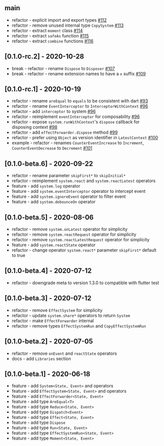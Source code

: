 ## main

* refactor - explicit import and export types [#112](https://github.com/LoveCommunity/love.dart/issues/112)
* refactor - remove unused internal type `CopySystem` [#113](https://github.com/LoveCommunity/love.dart/issues/113)
* refactor - extract `moment` class [#114](https://github.com/LoveCommunity/love.dart/issues/114)
* refactor - extract `safeAs` function [#115](https://github.com/LoveCommunity/love.dart/issues/115)
* refactor - extract `combine` functions [#116](https://github.com/LoveCommunity/love.dart/issues/116)

## [0.1.0-rc.2] - 2020-10-28

* break - refactor - rename `Dispose` to `Disposer` [#107](https://github.com/LoveCommunity/love.dart/issues/107)
* break - refactor - rename extension names to have a `x` suffix [#109](https://github.com/LoveCommunity/love.dart/issues/109)

## [0.1.0-rc.1] - 2020-10-19

* refactor - rename `areEqual` to `equals` to be consistent with dart [#93](https://github.com/LoveCommunity/love.dart/issues/93)
* refactor - rename `EventInterceptor` to `InterceptorWithContext` [#96](https://github.com/LoveCommunity/love.dart/issues/96)
* refactor - add `interceptor` to system [#96](https://github.com/LoveCommunity/love.dart/issues/96)
* refactor - reimplement `eventInterceptor` for composability [#96](https://github.com/LoveCommunity/love.dart/issues/96)
* refactor - expose `system.runWithContext`'s `dispose` callback for disposing context [#98](https://github.com/LoveCommunity/love.dart/issues/98)
* refactor - add `effectForwarder.dispose` method [#99](https://github.com/LoveCommunity/love.dart/issues/99)
* refactor - prefer using `Object` as version identifier in `LatestContext` [#100](https://github.com/LoveCommunity/love.dart/issues/100)
* example - refactor - renames `CounterEventIncrease` to `Increment`, `CounterEventDecrease` to `Decrement` [#101](https://github.com/LoveCommunity/love.dart/issues/101)

## [0.1.0-beta.6] - 2020-09-22

* refactor - rename parameter `skipFirst*` to `skipInitial*`
* refactor - reimplement `system.react` and `system.reactLatest` operators
* feature - add `system.log` operator
* feature - add `system.eventInterceptor` operator to intercept event
* feature - add `system.ignoreEvent` operator to filter event
* feature - add `system.debounceOn` operator

## [0.1.0-beta.5] - 2020-08-06

* refactor - remove `system.onLatest` operator for simplicity
* refactor - remove `system.reactRequest` operator for simplicity
* refactor - remove `system.reactLatestRequest` operator for simplicity
* feature - add `system.reactState` operator
* refactor - change operator `system.react*` parameter `skipFirst*` default to true

## [0.1.0-beta.4] - 2020-07-12

* refactor - downgrade meta to version 1.3.0 to compatible with flutter test

## [0.1.0-beta.3] - 2020-07-12

* refactor - remove `EffectSystem` for simplicity
* refactor - update `system.share*` operators to return `System` 
* refactor - make `EffectForwarder` internal
* refactor - remove types `EffectSystemRun` and `CopyEffectSystemRun`

## [0.1.0-beta.2] - 2020-07-05

* refactor - remove `onEvent` and `reactState` operators
* docs - add `Libraries` section

## [0.1.0-beta.1] - 2020-06-18

* feature - add `System<State, Event>` and operators
* feature - add `EffectSystem<State, Event>` and operators
* feature - add `EffectForwarder<State, Event>`
* feature - add type `AreEqual<T>`
* feature - add type `Reduce<State, Event>`
* feature - add type `Dispatch<Event>`
* feature - add type `Effect<State, Event>`
* feature - add type `Dispose`
* feature - add type `Run<State, Event>`
* feature - add type `EffectSystemRun<State, Event>`
* feature - add type `Moment<State, Event> `
